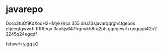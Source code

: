 # javarepo
Dorp3tuQfiKdXodH2HMykHrcs
355
disi23sjavarqqrgh4tgepos
etjeeqfgwwrh
ffffffeqv
3au5js647frgrwk58rq2рh
gqegewrh
qegqqh42п2
2245q24egqdf

fafawrh
yjgq
р2
